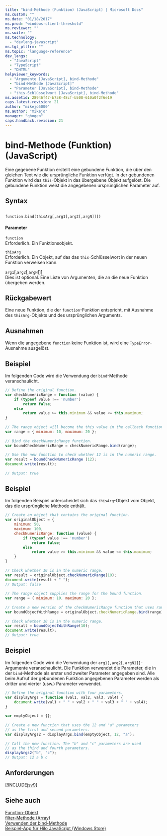 ```yaml
---
title: "bind-Methode (Funktion) (JavaScript) | Microsoft Docs"
ms.custom: ""
ms.date: "01/18/2017"
ms.prod: "windows-client-threshold"
ms.reviewer: ""
ms.suite: ""
ms.technology: 
  - "devlang-javascript"
ms.tgt_pltfrm: ""
ms.topic: "language-reference"
dev_langs: 
  - "JavaScript"
  - "TypeScript"
  - "DHTML"
helpviewer_keywords: 
  - "Argumente [JavaScript], bind-Methode"
  - "bind-Methode [JavaScript]"
  - "Parameter [JavaScript], bind-Methode"
  - "this-Schlüsselwort [JavaScript], bind-Methode"
ms.assetid: 28946f47-b758-48cf-b508-610a0f2f6e19
caps.latest.revision: 21
author: "mikejo5000"
ms.author: "mikejo"
manager: "ghogen"
caps.handback.revision: 21
---
```

# bind-Methode (Funktion) (JavaScript)
Eine gegebene Funktion erstellt eine gebundene Funktion, die über den gleichen Text wie die ursprüngliche Funktion verfügt.  In der gebundenen Funktion wird das `this`\-Objekt in das übergebene Objekt aufgelöst.  Die gebundene Funktion weist die angegebenen ursprünglichen Parameter auf.  
  
## Syntax  
  
```  
  
function.bind(thisArg[,arg1[,arg2[,argN]]])  
```  
  
#### Parameter  
 `function`  
 Erforderlich.  Ein Funktionsobjekt.  
  
 `thisArg`  
 Erforderlich.  Ein Objekt, auf das das `this`\-Schlüsselwort in der neuen Funktion verweisen kann.  
  
 `arg1`\[,`arg2`\[,`argN`\]\]\]  
 Dies ist optional.  Eine Liste von Argumenten, die an die neue Funktion übergeben werden.  
  
## Rückgabewert  
 Eine neue Funktion, die der `function`\-Funktion entspricht, mit Ausnahme des `thisArg`\-Objekts und des ursprünglichen Arguments.  
  
## Ausnahmen  
 Wenn die angegebene `function` keine Funktion ist, wird eine `TypeError`\-Ausnahme ausgelöst.  
  
## Beispiel  
 Im folgenden Code wird die Verwendung der `bind`\-Methode veranschaulicht.  
  
```javascript  
// Define the original function.  
var checkNumericRange = function (value) {  
    if (typeof value !== 'number')  
        return false;  
    else  
        return value >= this.minimum && value <= this.maximum;  
}  
  
// The range object will become the this value in the callback function.  
var range = { minimum: 10, maximum: 20 };  
  
// Bind the checkNumericRange function.  
var boundCheckNumericRange = checkNumericRange.bind(range);  
  
// Use the new function to check whether 12 is in the numeric range.  
var result = boundCheckNumericRange (12);  
document.write(result);  
  
// Output: true  
```  
  
## Beispiel  
 Im folgenden Beispiel unterscheidet sich das `thisArg`\-Objekt vom Objekt, das die ursprüngliche Methode enthält.  
  
```javascript  
// Create an object that contains the original function.  
var originalObject = {  
    minimum: 50,  
    maximum: 100,  
    checkNumericRange: function (value) {  
        if (typeof value !== 'number')  
            return false;  
        else  
            return value >= this.minimum && value <= this.maximum;  
    }  
}  
  
// Check whether 10 is in the numeric range.  
var result = originalObject.checkNumericRange(10);  
document.write(result + " ");  
// Output: false  
  
// The range object supplies the range for the bound function.  
var range = { minimum: 10, maximum: 20 };  
  
// Create a new version of the checkNumericRange function that uses range.  
var boundObjectWithRange = originalObject.checkNumericRange.bind(range);  
  
// Check whether 10 is in the numeric range.  
var result = boundObjectWithRange(10);  
document.write(result);  
// Output: true  
```  
  
## Beispiel  
 Im folgenden Code wird die Verwendung der `arg1[,arg2[,argN]]]`\-Argumente veranschaulicht.  Die Funktion verwendet die Parameter, die in der `bind`\-Methode als erster und zweiter Parameter angegeben sind.  Alle beim Aufruf der gebundenen Funktion angegebenen Parameter werden als dritter und vierter \(usw.\) Parameter verwendet.  
  
```javascript  
// Define the original function with four parameters.  
var displayArgs = function (val1, val2, val3, val4) {  
    document.write(val1 + " " + val2 + " " + val3 + " " + val4);  
}  
  
var emptyObject = {};  
  
// Create a new function that uses the 12 and "a" parameters  
// as the first and second parameters.  
var displayArgs2 = displayArgs.bind(emptyObject, 12, "a");  
  
// Call the new function. The "b" and "c" parameters are used  
// as the third and fourth parameters.  
displayArgs2("b", "c");  
// Output: 12 a b c   
```  
  
## Anforderungen  
 [!INCLUDE[jsv9](../../includes/jsv9-md.md)]  
  
## Siehe auch  
 [Function\-Objekt](../../javascript/reference/function-object-javascript.md)   
 [filter\-Methode \(Array\)](../../javascript/reference/filter-method-array-javascript.md)   
 [Verwenden der bind\-Methode](../../javascript/advanced/using-the-bind-method-javascript.md)   
 [Beispiel\-App für Hilo JavaScript \(Windows Store\)](http://hilojs.codeplex.com/SourceControl/latest)